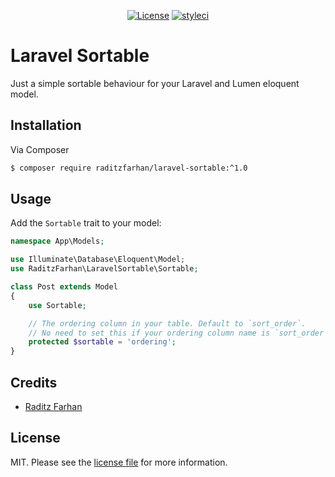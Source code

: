 <p align="center">   
    <a href="https://github.com/raditzfarhan/laravel-sortable"><img src="https://img.shields.io/badge/License-MIT-yellow.svg?style=flat-square" alt="License"></a>
    <a href="https://github.com/raditzfarhan/laravel-sortable"><img src="https://github.styleci.io/repos/7548986/shield?style=square" alt="styleci"></img></a>
</p>

# Laravel Sortable
Just a simple sortable behaviour for your Laravel and Lumen eloquent model.

## Installation

Via Composer

``` bash
$ composer require raditzfarhan/laravel-sortable:^1.0
```

## Usage

Add the `Sortable` trait to your model:

```php
namespace App\Models;

use Illuminate\Database\Eloquent\Model;
use RaditzFarhan\LaravelSortable\Sortable;

class Post extends Model
{
    use Sortable;    

    // The ordering column in your table. Default to `sort_order`.
    // No need to set this if your ordering column name is `sort_order`.
    protected $sortable = 'ordering';
}

```

## Credits

- [Raditz Farhan](https://github.com/raditzfarhan)

## License

MIT. Please see the [license file](LICENSE) for more information.

